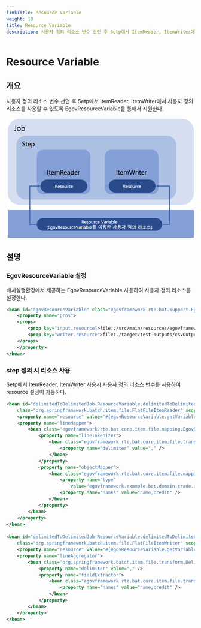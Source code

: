 ```yaml
---
linkTitle: Resource Variable
weight: 10
title: Resource Variable
description: 사용자 정의 리소스 변수 선언 후 Setp에서 ItemReader, ItemWriter에서 사용자  정의 리소스를 사용할 수 있도록 EgovResourceVariable를 통해서 지원한다.
---
```

# Resource Variable

## 개요
사용자 정의 리소스 변수 선언 후 Setp에서 ItemReader, ItemWriter에서 사용자  정의 리소스를 사용할 수 있도록 EgovResourceVariable를 통해서 지원한다.

![image](./images/resource_variable_architecture7.png)

## 설명

### EgovResourceVariable 설정
배치실행환경에서 제공하는 EgovResourceVariable 사용하여 사용자 정의 리소스를 설정한다.

```xml
<bean id="egovResourceVariable" class="egovframework.rte.bat.support.EgovResourceVariable">
	<property name="pros">
	<props>
		<prop key="input.resource">file:./src/main/resources/egovframework/batch/data/inputs/csvData.csv</prop>
		<prop key="writer.resource">file:./target/test-outputs/csvOutput_ResourceVariable_#{new java.text.SimpleDateFormat('yyyyMMddHHmmssSS').format(new java.util.Date())}.csv</prop>
	</props>
	</property>
</bean>
```

### step 정의 시 리소스 사용
Setp에서 ItemReader, ItemWriter 사용시 사용자 정의 리소스 변수를 사용하여 resource 설정이 가능하다.

```xml
<bean id="delimitedToDelimitedJob-ResourceVariable.delimitedToDelimitedStep.delimitedItemReader"
	class="org.springframework.batch.item.file.FlatFileItemReader" scope="step">
	<property name="resource" value="#{egovResourceVariable.getVariable('input.resource')}" />
	<property name="lineMapper">
		<bean class="egovframework.rte.bat.core.item.file.mapping.EgovDefaultLineMapper">
			<property name="lineTokenizer">
				<bean class="egovframework.rte.bat.core.item.file.transform.EgovDelimitedLineTokenizer">
					<property name="delimiter" value="," />
				</bean>
			</property>
			<property name="objectMapper">
				<bean class="egovframework.rte.bat.core.item.file.mapping.EgovObjectMapper">
					<property name="type"
						value="egovframework.example.bat.domain.trade.CustomerCredit" />
					<property name="names" value="name,credit" />
				</bean>
			</property>
		</bean>
	</property>
</bean>
 
<bean id="delimitedToDelimitedJob-ResourceVariable.delimitedToDelimitedStep.delimitedItemWriter"
	class="org.springframework.batch.item.file.FlatFileItemWriter" scope="step">
	<property name="resource" value="#{egovResourceVariable.getVariable('writer.resource')}" />
	<property name="lineAggregator">
		<bean class="org.springframework.batch.item.file.transform.DelimitedLineAggregator">
			<property name="delimiter" value="," />
			<property name="fieldExtractor">
				<bean class="egovframework.rte.bat.core.item.file.transform.EgovFieldExtractor">
					<property name="names" value="name,credit" />
				</bean>
			</property>
		</bean>
	</property>
</bean>
```